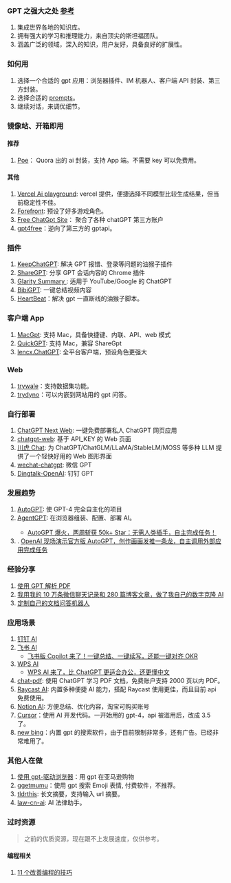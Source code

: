 ### GPT 之强大之处 [参考](https://mp.weixin.qq.com/s/_ZvyxRpgIA4L4pqfcQtPTQ)

1.  集成世界各地的知识库。
2.  拥有强大的学习和推理能力，来自顶尖的斯坦福团队。
3.  涵盖广泛的领域，深入的知识，用户友好，具备良好的扩展性。

### 如何用

1. 选择一个合适的 gpt 应用：浏览器插件、IM 机器人、客户端 API 封装、第三方封装。
2. 选择合适的 [prompts](./prompts.md)。
3. 继续对话，来调优细节。

### 镜像站、开箱即用

#### 推荐

1.  [Poe](https://poe.com/)： Quora 出的 ai 封装，支持 App 端。不需要 key 可以免费用。

#### 其他

1.  [Vercel Ai playground](https://play.vercel.ai/): vercel 提供，便捷选择不同模型比较生成结果，但当前稳定性不佳。
2.  [Forefront](https://chat.forefront.ai/): 预设了好多游戏角色。
3.  [Free ChatGpt Site](https://cc.ai55.cc/)： 聚合了各种 chatGPT 第三方账户<Badeg github="https://github.com/xx025/carrot" />
4.  [gpt4free](https://chatbot.sex)：逆向了第三方的 gptapi。 <Badeg github="https://github.com/xtekky/gpt4free" />

### 插件

1.  [KeepChatGPT](https://github.com/xcanwin/KeepChatGPT): 解决 GPT 报错、登录等问题的油猴子插件 <Badge github="https://github.com/xcanwin/KeepChatGPT" />
2.  [ShareGPT](https://sharegpt.com/): 分享 GPT 会话内容的 Chrome 插件 <Badge github="https://github.com/domeccleston/sharegpt" />
3.  [Glarity Summary ](https://glarity.app/): 适用于 YouTube/Google 的 ChatGPT
4.  [BibiGPT](https://b.jimmylv.cn/): 一键总结视频内容 <Badge github="https://github.com/JimmyLv/BibiGPT"/>
5.  [HeartBeat](https://greasyfork.org/zh-CN/scripts/462967-chatgpt-heartbeat)：解决 gpt 一直断线的油猴子脚本。

### 客户端 App

1.  [MacGpt](https://macgpt.com/): 支持 Mac，具备快捷键、内联、API、web 模式
2.  [QuickGPT](https://sindresorhus.gumroad.com/l/quickgpt): 支持 Mac，兼容 ShareGpt
3.  [lencx.ChatGPT](https://github.com/lencx/ChatGPT): 全平台客户端，预设角色更强大 <Badge github="https://github.com/lencx/ChatGPT" />

### Web

1. [trywale](https://trywale.com/)：支持数据集功能。
2. [trydyno](https://embed.trydyno.com/)：可以内嵌到网站用的 gpt 问答。

### 自行部署

1.  [ChatGPT Next Web](https://github.com/Yidadaa/ChatGPT-Next-Web): 一键免费部署私人 ChatGPT 网页应用 <Badge github="https://github.com/Yidadaa/ChatGPT-Next-Web" />
2.  [chatgpt-web](https://github.com/Chanzhaoyu/chatgpt-web): 基于 API_KEY 的 Web 页面 <Badge github="https://github.com/Chanzhaoyu/chatgpt-web" />
3.  [川虎 Chat](https://github.com/GaiZhenbiao/ChuanhuChatGPT): 为 ChatGPT/ChatGLM/LLaMA/StableLM/MOSS 等多种 LLM 提供了一个轻快好用的 Web 图形界面 <Badge github="https://github.com/GaiZhenbiao/ChuanhuChatGPT" />
4.  [wechat-chatgpt](https://github.com/fuergaosi233/wechat-chatgpt): 微信 GPT <Badge github="https://github.com/fuergaosi233/wechat-chatgpt" />
5.  [Dingtalk-OpenAI](https://github.com/ConnectAI-E/Dingtalk-OpenAI): 钉钉 GPT <Badge github="https://github.com/ConnectAI-E/Dingtalk-OpenAI" />

### 发展趋势

1.  [AutoGPT](https://github.com/Significant-Gravitas/Auto-GPT): 使 GPT-4 完全自主化的项目 <Badge github="https://github.com/Significant-Gravitas/Auto-GPT" />
2.  [AgentGPT](https://agentgpt.reworkd.ai/): 在浏览器组装、配置、部署 AI。<Badge github="https://github.com/reworkd/AgentGPT" />
    - [AutoGPT 爆火，两周斩获 50k+ Star：无需人类插手，自主完成任务！](https://mp.weixin.qq.com/s/Pig7DGqXUep8Ex-5CItnuQ)
3.  . [OpenAI 现场演示官方版 AutoGPT，创作画画发推一条龙，自主调用外部应用完成任务](https://www.ithome.com/0/688/529.htm)

### 经验分享

1.  [使用 GPT 解析 PDF](https://chat.openai.com/chat-pdf.md)
2.  [我用我的 10 万条微信聊天记录和 280 篇博客文章，做了我自己的数字克隆 AI](https://mp.weixin.qq.com/s/08ksIMZRVAwL1CQpO2sC7A)
3.  [定制自己的文档问答机器人](https://mp.weixin.qq.com/s/mBuNGuMqC5e8GadR86Gq-Q)

### 应用场景

1.  [钉钉 AI](https://www.qbitai.com/2023/04/47193.html)
2.  [飞书 AI](https://www.ithome.com/0/685/820.htm)
    - [飞书版 Copilot 来了！一键总结、一键续写，还能一键对齐 OKR](https://mp.weixin.qq.com/s/3Yq4CDJJCxvJDYZpW7IbOQ)
3.  [WPS AI](https://aiwrite.wps.cn/#/)
    - [WPS AI 来了，比 ChatGPT 更适合办公，还更懂中文](https://mp.weixin.qq.com/s/wviAAIHmlO1QSX4BUjNv4A)
4.  [chat-pdf](https://chat.openai.com/chat-pdf.md): 使用 ChatGPT 学习 PDF 文档，免费账户支持 2000 页以内 PDF。
5.  [Raycast AI](https://www.raycast.com/ai): 内置多种便捷 AI 能力，搭配 Raycast 使用更佳，而且目前 api 免费使用。
6.  [Notion AI](https://www.notion.so/product/ai): 方便总结、优化内容，淘宝可购买账号
7.  [Cursor](https://www.cursor.so/)：使用 AI 开发代码。一开始用的 gpt-4，api 被滥用后，改成 3.5 了。
8.  [new bing](https://www.bing.com/new)：内置 gpt 的搜索软件，由于目前限制非常多，还有广告。已经非常难用了。

### 其他人在做

1. [使用 gpt-驱动浏览器](https://twitter.com/natfriedman/status/1575631194032549888)：用 gpt 在亚马逊购物
2. [ggetmumu](https://getmumu.com/)：使用 gpt 搜索 Emoji 表情, 付费软件，不推荐。
3. [tldrthis](https://tldrthis.com/): 长文摘要，支持输入 url 摘要。
4. [law-cn-ai](https://github.com/lvwzhen/law-cn-ai): AI 法律助手。<Badge github="https://github.com/lvwzhen/law-cn-ai" />

### 过时资源

> 之前的优质资源，现在跟不上发展速度，仅供参考。

#### 编程相关

1.  [11 个改善编程的技巧](https://twitter.com/svpino/status/1611357154514186241?s=20)
